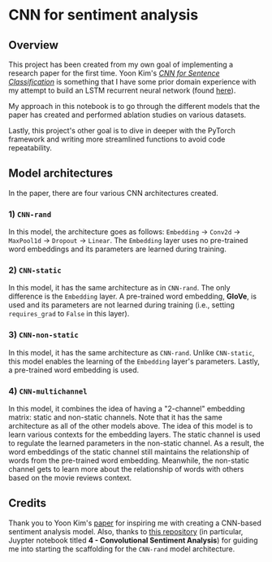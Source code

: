 # CNN for sentiment analysis

## Overview
This project has been created from my own goal of implementing a research paper for the first time. Yoon Kim's [*CNN for Sentence Classification*](https://arxiv.org/abs/1408.5882) is something that I have some prior domain experience with my attempt to build an LSTM recurrent neural network (found [here](https://gitlab.com/bigbawsboy/IMDB-sentiment-analysis)).

My approach in this notebook is to go through the different models that the paper has created and performed ablation studies on various datasets.

Lastly, this project's other goal is to dive in deeper with the PyTorch framework and writing more streamlined functions to avoid code repeatability.

## Model architectures
In the paper, there are four various CNN architectures created.

### 1) `CNN-rand`
In this model, the architecture goes as follows: `Embedding` -> `Conv2d` -> `MaxPool1d` -> `Dropout` -> `Linear`. The `Embedding` layer uses no pre-trained word embeddings and its parameters are learned during training.

### 2) `CNN-static`
In this model, it has the same architecture as in `CNN-rand`. The only difference is the `Embedding` layer. A pre-trained word embedding, **GloVe**, is used and its parameters are not learned during training (i.e., setting `requires_grad` to `False` in this layer).

### 3) `CNN-non-static`
In this model, it has the same architecture as `CNN-rand`. Unlike `CNN-static`, this model enables the learning of the `Embedding` layer's parameters. Lastly, a pre-trained word embedding is used.

### 4) `CNN-multichannel`
In this model, it combines the idea of having a "2-channel" embedding matrix: static and non-static channels. Note that it has the same architecture as all of the other models above. The idea of this model is to learn various contexts for the embedding layers. The static channel is used to regulate the learned parameters in the non-static channel. As a result, the word embeddings of the static channel still maintains the relationship of words from the pre-trained word embedding. Meanwhile, the non-static channel gets to learn more about the relationship of words with others based on the movie reviews context.

## Credits
Thank you to Yoon Kim's [paper](https://arxiv.org/abs/1408.5882) for inspiring me with creating a CNN-based sentiment analysis model. Also, thanks to [this repository](https://github.com/bentrevett/pytorch-sentiment-analysis) (in particular, Juypter notebook titled **4 - Convolutional Sentiment Analysis**) for guiding me into starting the scaffolding for the `CNN-rand` model architecture.
